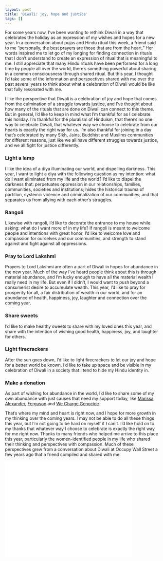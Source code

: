 ```yaml
---
layout: post
title: 'Diwali: joy, hope and justice'
tags: []
---
```

For some years now, I’ve been wanting to rethink Diwali in a way that celebrates the holiday as an expression of my wishes and hopes for a new year. In a conversation about pujas and Hindu ritual this week, a friend said to me “personally, the best prayers are those that are from the heart.” Her words inspired me to let go of my longing for finding connection in rituals that I don’t understand to create an expression of ritual that is meaningful to me. I still appreciate that many Hindu rituals have been performed for a long time by people all over the world, there’s something powerful about sharing in a common consciousness through shared ritual. But this year, I thought I’d take some of the information and perspectives shared with me over the past several years to think about what a celebration of Diwali would be like that fully resonated with me. 

I like the perspective that Diwali is a celebration of joy and hope that comes from the culmination of a struggle towards justice, and I’ve thought about how many of the rituals that are done on Diwali can connect to this theme. But in general, I’d like to keep in mind what I’m thankful for as I celebrate this holiday. I’m thankful for the pluralism of Hinduism, that there’s no one way to celebrate Diwali, that whatever way we choose to celebrate from our hearts is exactly the right way for us. I’m also thankful for joining in a day that’s celebrated by many Sikh, Jains, Buddhist and Muslims communities for different reasons, just like we all have different struggles towards justice, and we all fight for justice differently.

### Light a lamp
I like the idea of a diya illuminating our world, and dispelling darkness. This year, I want to light a diya with the following question as my intention: what do I want eliminated from my life and the world? I’d like to dispel the darkness that: perpetuates oppression in our relationships, families, communities, societies and institutions; hides the historical trauma of partition, systemic violence and criminalization of our communities; and that separates us from allying with each other’s struggles. 

### Rangoli
Likewise with rangoli, I’d like to decorate the entrance to my house while asking: what do I want more of in my life? If rangoli is meant to welcome people and intentions with great honor, I’d like to welcome love and compassion for ourselves and our communities, and strength to stand against and fight against all oppressions. 

### Pray to Lord Lakshmi
Prayers to Lord Lakshmi are often a part of Diwali in hopes for abundance in the new year. Much of the way I’ve heard people think about this is through material abundance, and I’m lucky enough to have all the material wealth I really need in my life. But even if I didn’t, I would want to push beyond a consumerist desire to accumulate wealth. This year, I’d like to pray for prosperity for all, a fair distribution of wealth in our world, and for an abundance of health, happiness, joy, laughter and connection over the coming year. 

### Share sweets
I’d like to make healthy sweets to share with my loved ones this year, and share with the intention of wishing good health, happiness, joy, and laughter for others.

### Light firecrackers
After the sun goes down, I’d like to light firecrackers to let our joy and hope for a better world be known. I’d like to take up space and be visible in my celebration of Diwali in a society that I tend to hide my Hindu identity in. 

### Make a donation
As part of wishing for abundance in the world, I’d like to share some of my own abundance with just causes that need my support today, like [Marissa Alexander](http://www.freemarissanow.org/), [Ferguson](http://obs-onthemove.org/) and [We Charge Genocide](http://wechargegenocide.org/).

That’s where my mind and heart is right now, and I hope for more growth in my thinking over the coming years. I may not be able to do all these things this year, but I’m not going to be hard on myself if I can’t. I’d like hold on to my thanks that whatever way I choose to celebrate is exactly the right way for me right now. Thanks to many friends who helped me arrive to this place this year, particularly the women-identified people in my life who shared their thinking and perspectives with compassion. Much of these perspectives grew from a conversation about Diwali at Occupy Wall Street a few years ago that a friend compiled and shared with me. 

<iframe width="420" height="315" src="//www.youtube.com/embed/OGVwYhXlv7k" frameborder="0" allowfullscreen></iframe>

